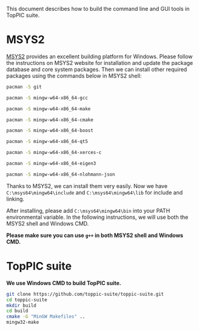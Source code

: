 This document describes how to build the command line and GUI tools in TopPIC suite.

# MSYS2

[MSYS2](http://www.msys2.org) provides an excellent building platform for Windows. Please follow the instructions on MSYS2 website for installation and update the package database and core system packages. Then we can install other required packages using the commands below in MSYS2 shell:

```sh
pacman -S git

pacman -S mingw-w64-x86_64-gcc

pacman -S mingw-w64-x86_64-make

pacman -S mingw-w64-x86_64-cmake

pacman -S mingw-w64-x86_64-boost

pacman -S mingw-w64-x86_64-qt5

pacman -S mingw-w64-x86_64-xerces-c

pacman -S mingw-w64-x86_64-eigen3

pacman -S mingw-w64-x86_64-nlohmann-json
```

Thanks to MSYS2, we can install them very easily. Now we have `C:\msys64\mingw64\include` and `C:\msys64\mingw64\lib` for include and linking.

After installing, please add `C:\msys64\mingw64\bin` into your PATH environmental variable. In the following instructions, we will use both the MSYS2 shell and Windows CMD.

**Please make sure you can use `g++` in both MSYS2 shell and Windows CMD.**

# TopPIC suite

**We use Windows CMD to build TopPIC suite.**

```sh
git clone https://github.com/toppic-suite/toppic-suite.git
cd toppic-suite
mkdir build
cd build
cmake -G "MinGW Makefiles" ..
mingw32-make
```
